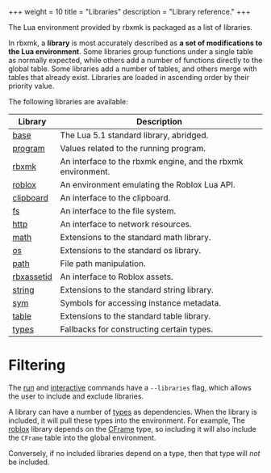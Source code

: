 +++
weight = 10
title = "Libraries"
description = "Library reference."
+++

The Lua environment provided by rbxmk is packaged as a list of libraries.

In rbxmk, a **library** is most accurately described as **a set of modifications
to the Lua environment**. Some libraries group functions under a single table as
normally expected, while others add a number of functions directly to the global
table. Some libraries add a number of tables, and others merge with tables that
already exist. Libraries are loaded in ascending order by their priority value.

The following libraries are available:

<div class="api-list">

Library                                | Description
---------------------------------------|------------
[base](api/libraries/base)             | The Lua 5.1 standard library, abridged.
[program](api/libraries/program)       | Values related to the running program.
[rbxmk](api/libraries/rbxmk)           | An interface to the rbxmk engine, and the rbxmk environment.
[roblox](api/libraries/roblox)         | An environment emulating the Roblox Lua API.
[clipboard](api/libraries/clipboard)   | An interface to the clipboard.
[fs](api/libraries/fs)                 | An interface to the file system.
[http](api/libraries/http)             | An interface to network resources.
[math](api/libraries/math)             | Extensions to the standard math library.
[os](api/libraries/os)                 | Extensions to the standard os library.
[path](api/libraries/path)             | File path manipulation.
[rbxassetid](api/libraries/rbxassetid) | An interface to Roblox assets.
[string](api/libraries/string)         | Extensions to the standard string library.
[sym](api/libraries/sym)               | Symbols for accessing instance metadata.
[table](api/libraries/table)           | Extensions to the standard table library.
[types](api/libraries/types)           | Fallbacks for constructing certain types.

</div>

# Filtering
The [run](command/run) and [interactive](command/interactice) commands have a
`--libraries` flag, which allows the user to include and exclude libraries.

A library can have a number of [types](api/types) as dependencies. When the
library is included, it will pull these types into the environment. For example,
The [roblox](api/libraries/roblox) library depends on the [CFrame](types/CFrame)
type, so including it will also include the `CFrame` table into the global
environment.

Conversely, if no included libraries depend on a type, then that type will *not*
be included.
